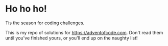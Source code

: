# Ho ho ho!

Tis the season for coding challenges.

This is my repo of solutions for https://adventofcode.com. Don't read them until you've finished yours, or you'll end up on the naughty list!
